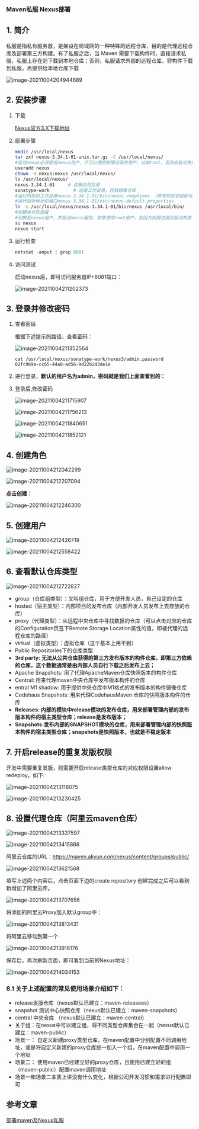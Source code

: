 ### Maven私服 Nexus部署

## 1. 简介

私服是指私有服务器，是架设在局域网的一种特殊的远程仓库，目的是代理远程仓库及部署第三方构建。有了私服之后，当 Maven 需要下载构件时，直接请求私服，私服上存在则下载到本地仓库；否则，私服请求外部的远程仓库，将构件下载到私服，再提供给本地仓库下载

![image-20211004204944689](https://abelsun-1256449468.cos.ap-beijing.myqcloud.com/image/image-20211004204944689.png)

## 2. 安装步骤

1. 下载

   [Nexus官方3.X下载地址](https://help.sonatype.com/repomanager3/download)

2. 部署步骤

   ```sh
   mkdir /usr/local/nexus
   tar zxf nexus-3.34.1-01-unix.tar.gz -C /usr/local/nexus/
   #启动nexus必须使用nexus用户，不可以使用权限过高的用户，比如root，否则会启动失败
   useradd nexus
   chown -R nexus:nexus /usr/local/nexus/
   ls /usr/local/nexus/
   nexus-3.34.1-01     # 这是应用目录
   sonatype-work         # 这是工作目录，存放镜像仓库
   #运行内存和工作目录nexus-3.34.1-01/bin/nexus.vmoptions （修改对应字段即可）
   #运行监听地址和端口nexus-3.34.1-01/etc/nexus-default.properties
   ln -s /usr/local/nexus/nexus-3.34.1-01/bin/nexus /usr/local/bin/
   #创建命令软连接
   #切换至nexus用户，并启动nexus服务，如果使用root用户，会因为权限过高而启动失败
   su nexus
   nexus start
   ```

3. 运行检查

   ```javascript
   netstat -anput | grep 8081
   ```

4. 访问测试

   启动nexus后，即可访问服务器IP+8081端口：

   ![image-20211004211202373](https://abelsun-1256449468.cos.ap-beijing.myqcloud.com/image/image-20211004211202373.png)

## 3. 登录并修改密码

1. 查看密码

   根据下述提示的路径，查看密码：

   ![image-20211004211352564](https://abelsun-1256449468.cos.ap-beijing.myqcloud.com/image/image-20211004211352564.png)

   ```
   cat /usr/local/nexus/sonatype-work/nexus3/admin.password 
   02fc969a-cc65-44a8-ad56-9d22b243de1e
   ```

2. 进行登录，**默认的用户名为admin，密码就是我们上面查看到的：**

3. 登录后,修改密码

   ![image-20211004211715907](https://abelsun-1256449468.cos.ap-beijing.myqcloud.com/image/image-20211004211715907.png)

   ![image-20211004211756213](https://abelsun-1256449468.cos.ap-beijing.myqcloud.com/image/image-20211004211756213.png)

   ![image-20211004211840651](https://abelsun-1256449468.cos.ap-beijing.myqcloud.com/image/image-20211004211840651.png)

   ![image-20211004211852121](https://abelsun-1256449468.cos.ap-beijing.myqcloud.com/image/image-20211004211852121.png)

## 4. **创建角色**

![image-20211004212042299](https://abelsun-1256449468.cos.ap-beijing.myqcloud.com/image/image-20211004212042299.png)

![image-20211004212207094](https://abelsun-1256449468.cos.ap-beijing.myqcloud.com/image/image-20211004212207094.png)

**点击创建：**

![image-20211004212246300](https://abelsun-1256449468.cos.ap-beijing.myqcloud.com/image/image-20211004212246300.png)

## 5. **创建用户**

![image-20211004212426719](https://abelsun-1256449468.cos.ap-beijing.myqcloud.com/image/image-20211004212426719.png)

![image-20211004212558422](https://abelsun-1256449468.cos.ap-beijing.myqcloud.com/image/image-20211004212558422.png)

## 6. **查看默认仓库类型**

![image-20211004212722827](https://abelsun-1256449468.cos.ap-beijing.myqcloud.com/image/image-20211004212722827.png)

- group（仓库组类型）：又叫组仓库，用于方便开发人员，自己设定的仓库
- hosted（宿主类型）：内部项目的发布仓库（内部开发人员发布上去存放的仓库）
- proxy（代理类型）：从远程中央仓库中寻找数据的仓库（可以点击对应的仓库的Configuration页签下Remote Storage Location属性的值，即被代理的远程仓库的路径）
- virtual（虚拟类型）：虚拟仓库（这个基本上用不到）
- Public Repositories下的仓库类型
- **3rd party: 无法从公共仓库获得的第三方发布版本的构件仓库，即第三方依赖的仓库，这个数据通常是由内部人员自行下载之后发布上去；**
- Apache Snapshots: 用了代理ApacheMaven仓库快照版本的构件仓库
- Central: 用来代理maven中央仓库中发布版本构件的仓库
- entral M1 shadow: 用于提供中央仓库中M1格式的发布版本的构件镜像仓库
- Codehaus Snapshots: 用来代理CodehausMaven 仓库的快照版本构件的仓库
- **Releases: 内部的模块中release模块的发布仓库，用来部署管理内部的发布版本构件的宿主类型仓库；release是发布版本；**
- **Snapshots:发布内部的SNAPSHOT模块的仓库，用来部署管理内部的快照版本构件的宿主类型仓库；snapshots是快照版本，也就是不稳定版本**

## 7. **开启release的重复发版权限**

开发中需要重复发版，则需要开启release类型仓库的对应权限设置allow redeploy。如下:

![image-20211004213118075](https://abelsun-1256449468.cos.ap-beijing.myqcloud.com/image/image-20211004213118075.png)

![image-20211004213230425](https://abelsun-1256449468.cos.ap-beijing.myqcloud.com/image/image-20211004213230425.png)

## 8. **设置代理仓库（阿里云maven仓库）**

![image-20211004213337597](https://abelsun-1256449468.cos.ap-beijing.myqcloud.com/image/image-20211004213337597.png)

![image-20211004213415866](https://abelsun-1256449468.cos.ap-beijing.myqcloud.com/image/image-20211004213415866.png)

阿里云仓库的URL：https://maven.aliyun.com/nexus/content/groups/public/

![image-20211004213621568](https://abelsun-1256449468.cos.ap-beijing.myqcloud.com/image/image-20211004213621568.png)

填写上述两个内容后，点击页面下边的create repository 创建完成之后可以看到新增加了阿里云库。

![image-20211004213707656](https://abelsun-1256449468.cos.ap-beijing.myqcloud.com/image/image-20211004213707656.png)

将添加的阿里云Proxy加入默认group中：

![image-20211004213813431](https://abelsun-1256449468.cos.ap-beijing.myqcloud.com/image/image-20211004213813431.png)

将阿里云移动到第一个

![image-20211004213918176](https://abelsun-1256449468.cos.ap-beijing.myqcloud.com/image/image-20211004213918176.png)

保存后，再次刷新页面，即可看到当前的Nexus地址：

![image-20211004214034153](https://abelsun-1256449468.cos.ap-beijing.myqcloud.com/image/image-20211004214034153.png)

### 8.1 关于上述配置的常见使用场景介绍如下：

- release发版仓库（nexus默认已建立：maven-releasees）
- snapshot 测试中心快照仓库（nexus默认已建立：maven-snapshots）
- central 中央仓库 （nexus默认已建立：maven-central）
- 关于组：在nexus中可以建立组，将不同类型仓库集合在一起（nexus默认已建立：maven-public）
- 场景一： 自定义新建proxy类型仓库，在maven配置中分别配置不同调用地址，或是将自定义新建的proxy仓库统一加入一个组，在maven配置中调用一个地址
- 场景二： 使用maven已经建立好的proxy仓库，且使用已建立好的组（maven-public）配置maven调用地址
- 场景一和场景二本质上讲没有什么变化，根据公司开发习惯和需求进行配置即可

## 参考文章

[部署maven及Nexus私服](https://cloud.tencent.com/developer/article/1623922)

